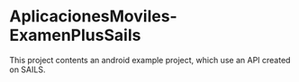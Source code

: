 # AplicacionesMoviles-ExamenPlusSails
This project contents an android example project, which use an API created on SAILS.
